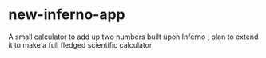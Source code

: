 # new-inferno-app
A small calculator to add up two numbers built upon Inferno , plan to extend it
to make a full fledged scientific calculator
